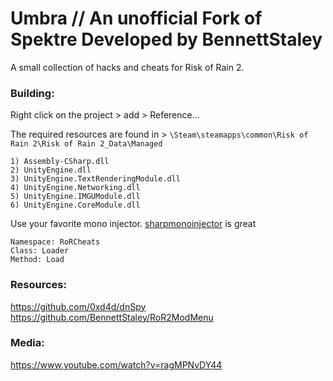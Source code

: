 # Umbra // An unofficial Fork of Spektre Developed by BennettStaley
A small collection of hacks and cheats for Risk of Rain 2. 

### Building:
Right click on the project > add > Reference... 

The required resources are found in > `\Steam\steamapps\common\Risk of Rain 2\Risk of Rain 2_Data\Managed`
```
1) Assembly-CSharp.dll
2) UnityEngine.dll
3) UnityEngine.TextRenderingModule.dll
4) UnityEngine.Networking.dll
5) UnityEngine.IMGUModule.dll
6) UnityEngine.CoreModule.dll
```

Use your favorite mono injector. [sharpmonoinjector](https://github.com/warbler/SharpMonoInjector) is great
```
Namespace: RoRCheats
Class: Loader
Method: Load
```

### Resources:
https://github.com/0xd4d/dnSpy
https://github.com/BennettStaley/RoR2ModMenu

### Media: 
https://www.youtube.com/watch?v=ragMPNvDY44
